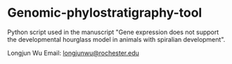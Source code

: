 # Genomic-phylostratigraphy-tool
Python script used in the manuscript "Gene expression does not support the developmental hourglass model in animals with spiralian development".

Longjun Wu
Email: longjunwu@rochester.edu
